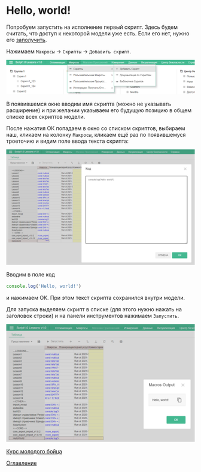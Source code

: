 # Hello, world!

Попробуем запустить на исполнение первый скрипт. Здесь будем считать, что доступ к некоторой модели уже есть. Если его нет, нужно его [заполучить](../appendix/needHelp.md).

Нажимаем `Макросы` -> `Скрипты` -> `Добавить скрипт`.

![Добавление скрипта](../pictures/addScript.png)

В появившемся окне вводим имя скрипта (можно не указывать расширение) и при желании указываем его будущую позицию в общем списке всех скриптов модели.

После нажатия ОК попадаем в окно со списком скриптов, выбираем наш, кликаем на колонку `Макросы`, кликаем ещё раз по появившемуся троеточию и видим поле ввода текста скрипта:

![Скрипт Hello, world!](../pictures/helloWorldScript.png)

Вводим в поле код

```js
console.log('Hello, world!')
```

и нажимаем ОК. При этом текст скрипта сохранился внутри модели.

Для запуска выделяем скрипт в списке (для этого нужно нажать на заголовок строки) и на панели инструментов нажимаем `Запустить`.

![Вывод Hello, world!](../pictures/helloWorldOutput.png)

[Курс молодого бойца](cookBook.md)

[Оглавление](../README.md)

